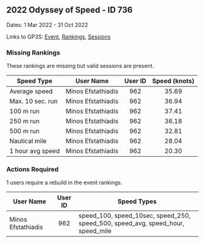 ## 2022 Odyssey of Speed - ID 736

Dates: 1 Mar 2022 - 31 Oct 2022

Links to GP3S: [Event](https://www.gps-speedsurfing.com/default.aspx?mnu=event&val=736), [Rankings](https://www.gps-speedsurfing.com/default.aspx?mnu=eventranking&val=736), [Sessions](https://www.gps-speedsurfing.com/default.aspx?mnu=eventsessions&val=736)

### Missing Rankings

These rankings are missing but valid sessions are present.

| Speed Type | User Name | User ID | Speed (knots) |
| ---------- | --------- | :-----: | :-----------: |
| Average speed | Minos Efstathiadis | 962 | 35.69 |
| Max. 10 sec. run | Minos Efstathiadis | 962 | 36.94 |
| 100 m run | Minos Efstathiadis | 962 | 37.41 |
| 250 m run | Minos Efstathiadis | 962 | 36.18 |
| 500 m run | Minos Efstathiadis | 962 | 32.81 |
| Nautical mile | Minos Efstathiadis | 962 | 28.04 |
| 1 hour avg speed | Minos Efstathiadis | 962 | 20.30 |

### Actions Required

1 users require a rebuild in the event rankings.

| User Name | User ID | Speed Types |
| --------- | :-----: | ----------- |
| Minos Efstathiadis | 962 | speed_100, speed_10sec, speed_250, speed_500, speed_avg, speed_hour, speed_mile |
